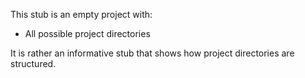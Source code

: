 This stub is an empty project with:

- All possible project directories


It is rather an informative stub that shows how project directories are structured.